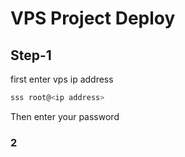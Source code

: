 # VPS Project Deploy

## Step-1

first enter vps ip address

```js
sss root@<ip address>
```

Then enter your password

### 2
